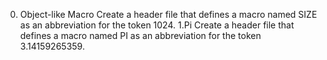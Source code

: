 0. Object-like Macro
Create a header file that defines a macro named SIZE as an abbreviation for the token 1024.
1.Pi
Create a header file that defines a macro named PI as an abbreviation for the token 3.14159265359.
